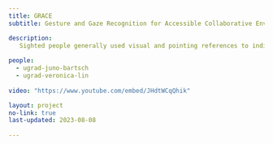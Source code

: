 ```yaml
---
title: GRACE
subtitle: Gesture and Gaze Recognition for Accessible Collaborative Environments

description: 
   Sighted people generally used visual and pointing references to indicate areas of interest when speaking to collaborators. However, blind and low vision people cannot understand these references. This leads to miscommunication, impeding their ability to pay attention to the same things and preventing effective and efficient collaboration. The GRACE project combines gaze and gesture recognition to locate areas of interests and identify the objects on the screen they may be referencing. Our system converts these references into a written form suitable to be announced via screen reader, thereby reducing the burden for blind and low vision users to locate the referenced object.  
      
people: 
  - ugrad-juno-bartsch
  - ugrad-veronica-lin
  
video: "https://www.youtube.com/embed/JHdtWCqQhik"

layout: project
no-link: true
last-updated: 2023-08-08
   
---
```

